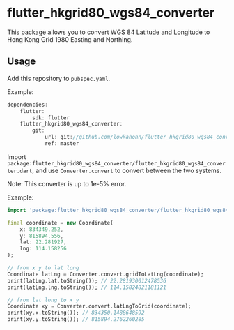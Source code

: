 # flutter_hkgrid80_wgs84_converter

This package allows you to convert WGS 84 Latitude and Longitude to Hong Kong Grid 1980 Easting and Northing.

## Usage
Add this repository to `pubspec.yaml`.

Example: 
```dart
dependencies:
    flutter:
        sdk: flutter
    flutter_hkgrid80_wgs84_converter:
        git: 
            url: git://github.com/lowkahonn/flutter_hkgrid80_wgs84_converter
            ref: master
```

Import `package:flutter_hkgrid80_wgs84_converter/flutter_hkgrid80_wgs84_converter.dart`, and use `Converter.convert` to convert between the two systems.

Note: This converter is up to 1e-5% error.

Example:
```dart
import 'package:flutter_hkgrid80_wgs84_converter/flutter_hkgrid80_wgs84_converter.dart';

final coordinate = new Coordinate(
    x: 834349.252, 
    y: 815894.556,
    lat: 22.281927, 
    lng: 114.158256
);

// from x y to lat long
Coordinate latLng = Converter.convert.gridToLatLng(coordinate);
print(latLng.lat.toString()); // 22.281930012478536 
print(latLng.lng.toString()); // 114.15824821181121

// from lat long to x y
Coordinate xy = Converter.convert.latLngToGrid(coordinate);
print(xy.x.toString()); // 834350.1488648592
print(xy.y.toString()); // 815894.2762260285
```
